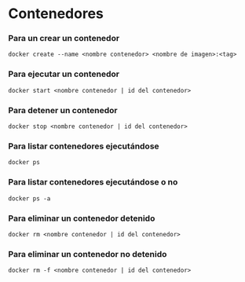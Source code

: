 # Contenedores

### Para un crear un contenedor

```
docker create --name <nombre contenedor> <nombre de imagen>:<tag>
```

### Para ejecutar un contenedor

```
docker start <nombre contenedor | id del contenedor>
```

### Para detener un contenedor

```
docker stop <nombre contenedor | id del contenedor>
```

### Para listar contenedores ejecutándose

```
docker ps
```

### Para listar contenedores ejecutándose o no

```
docker ps -a
```

### Para eliminar un contenedor detenido

```
docker rm <nombre contenedor | id del contenedor>
```

### Para eliminar un contenedor no detenido

```
docker rm -f <nombre contenedor | id del contenedor>
```
